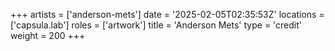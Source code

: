 +++
artists = ['anderson-mets']
date = '2025-02-05T02:35:53Z'
locations = ['capsula.lab']
roles = ['artwork']
title = 'Anderson Mets'
type = 'credit'
weight = 200
+++
